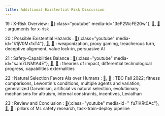 ```yaml
---
title: Additional Existential Risk Discussion
---
```


19
: X-Risk Overview
    : [🎥](#media-popup){:class="youtube" media-id="3eP2WcFE20w"}, [🛝](https://docs.google.com/presentation/d/19IuBw7GsO6MEeOQIAbY6imDnWLSLT4Fzk2PAW6xq_gA/edit?usp=sharing), [📖](https://github.com/centerforaisafety/Intro_to_ML_Safety)
: arguments for x-risk

20
: Possible Existential Hazards
  : [🎥](#media-popup){:class="youtube" media-id="k1jV0Mx1xT4"}, [🛝](https://docs.google.com/presentation/d/1tp65f22ZhWoKdie6VNrh2nY1dWLoK_0WXSSXzdBYLt4/edit?usp=sharing), [📖](https://github.com/centerforaisafety/Intro_to_ML_Safety)
: weaponization, proxy gaming, treacherous turn, deceptive alignment, value lock-in, persuasive AI

21
: Safety-Capabilities Balance
  : [🎥](#media-popup){:class="youtube" media-id="sJm7LNMtA4E"}, [🛝](https://docs.google.com/presentation/d/1P2VsZClM6YsK_vYtO66Yt-JeKlCFBABK-4ieZf0F2B4/edit?usp=sharing), [📖](https://github.com/centerforaisafety/Intro_to_ML_Safety)
: theories of impact, differential technological progress, capabilities externalities

22
: Natural Selection Favors AIs over Humans
  : [🛝](), [📖](https://github.com/centerforaisafety/Intro_to_ML_Safety)
: TBC Fall 2022; fitness comparisons, Lewontin's conditions, multiple agents and variation, generalized Darwinism, artificial vs natural selection, evolutionary mechanisms for altruism, internal constraints, incentives, Leviathan

23
: Review and Conclusion
  : [🎥](#media-popup){:class="youtube" media-id="_fu7lKRt0Ac"}, [🛝](https://docs.google.com/presentation/d/1EL9ogIdzapL8_tZMMTw0CfhusRmHtnqA9uh3Wcoutj4/edit?usp=sharing), [📝](https://drive.google.com/file/d/1bKAyPeWSz4_jr3vdm2rHKrWu_xe-CNv_/view?usp=sharing)
: pillars of ML safety research, task-train-deploy pipeline
